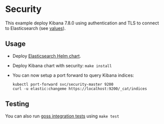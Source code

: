 # Security

This example deploy Kibana 7.8.0 using authentication and TLS to connect to
Elasticsearch (see [values][]).


## Usage

* Deploy [Elasticsearch Helm chart][].

* Deploy Kibana chart with security: `make install`

* You can now setup a port forward to query Kibana indices:

  ```
  kubectl port-forward svc/security-master 9200
  curl -u elastic:changeme https://localhost:9200/_cat/indices
  ```


## Testing

You can also run [goss integration tests][] using `make test`


[elasticsearch helm chart]: https://github.com/elastic/helm-charts/tree/7.8/elasticsearch/examples/security/
[goss integration tests]: https://github.com/elastic/helm-charts/tree/7.8/kibana/examples/security/test/goss.yaml
[values]: https://github.com/elastic/helm-charts/tree/7.8/kibana/examples/security/security.yaml
